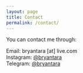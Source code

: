```yaml
---
layout: page
title: Contact
permalink: /contact/
---
```


You can contact me through:

Email: bryantara [at] live.com
<br/>Instagram: [@bryantara](https://instagram.com/bryantara)
<br/>Telegram: [@bryantara](https://t.me/bryantara)

